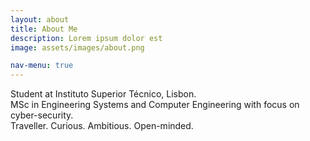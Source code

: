 ```yaml
---
layout: about
title: About Me
description: Lorem ipsum dolor est
image: assets/images/about.png

nav-menu: true
---
```


Student at Instituto Superior Técnico, Lisbon. <br>
MSc in Engineering Systems and Computer Engineering with focus on cyber-security. <br>
Traveller. Curious. Ambitious. Open-minded. <br>
